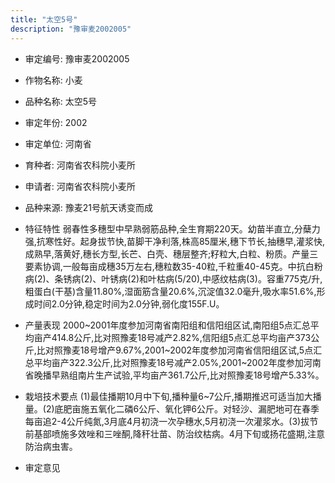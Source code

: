 ```yaml
---
title: "太空5号"
description: "豫审麦2002005"
---
```

* 审定编号:  豫审麦2002005

*  作物名称:  小麦

*  品种名称:  太空5号

*  审定年份:  2002

*  审定单位:  河南省

* 育种者:  河南省农科院小麦所

*  申请者:  河南省农科院小麦所

*  品种来源:  豫麦21号航天诱变而成

*  特征特性
弱春性多穗型中早熟弱筋品种,全生育期220天。幼苗半直立,分蘖力强,抗寒性好。起身拔节快,苗脚干净利落,株高85厘米,穗下节长,抽穗早,灌浆快,成熟早,落黄好,穗长方型,长芒、白壳、穗层整齐;籽粒大,白粒、粉质。产量三要素协调,一般每亩成穗35万左右,穗粒数35-40粒,千粒重40-45克。中抗白粉病(2)、条锈病(2)、叶锈病(2)和叶枯病(5/20),中感纹枯病(3)。容重775克/升,粗蛋白(干基)含量11.80%,湿面筋含量20.6%,沉淀值32.0毫升,吸水率51.6%,形成时间2.0分钟,稳定时间为2.0分钟,弱化度155F.U。

*  产量表现
2000~2001年度参加河南省南阳组和信阳组区试,南阳组5点汇总平均亩产414.8公斤,比对照豫麦18号减产2.82%,信阳组5点汇总平均亩产373公斤,比对照豫麦18号增产9.67%,2001~2002年度参加河南省信阳组区试,5点汇总平均亩产322.3公斤,比对照豫麦18号减产2.05%,2001~2002年度参加河南省晚播早熟组南片生产试验,平均亩产361.7公斤,比对照豫麦18号增产5.33%。

*  栽培技术要点
(1)最佳播期10月中下旬,播种量6~7公斤,播期推迟可适当加大播量。(2)底肥亩施五氧化二磷6公斤、氧化钾6公斤。对轻沙、漏肥地可在春季每亩追2-4公斤纯氮,3月底4月初浇一次孕穗水,5月初浇一次灌浆水。(3)拔节前基部喷施多效唑和三唑酮,降秆壮苗、防治纹枯病。4月下旬或扬花盛期,注意防治病虫害。

*  审定意见

